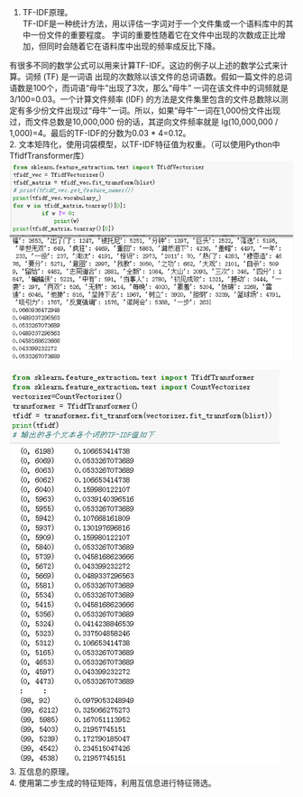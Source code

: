 1. TF-IDF原理。  
  TF-IDF是一种统计方法，用以评估一字词对于一个文件集或一个语料库中的其中一份文件的重要程度。
  字词的重要性随着它在文件中出现的次数成正比增加，但同时会随着它在语料库中出现的频率成反比下降。
  
  有很多不同的数学公式可以用来计算TF-IDF。这边的例子以上述的数学公式来计算。词频 (TF) 是一词语
  出现的次数除以该文件的总词语数。假如一篇文件的总词语数是100个，而词语“母牛”出现了3次，那么“母牛”
  一词在该文件中的词频就是3/100=0.03。一个计算文件频率 (IDF) 的方法是文件集里包含的文件总数除以测
  定有多少份文件出现过“母牛”一词。所以，如果“母牛”一词在1,000份文件出现过，而文件总数是10,000,000
  份的话，其逆向文件频率就是 lg(10,000,000 / 1,000)=4。最后的TF-IDF的分数为0.03 * 4=0.12。  
2. 文本矩阵化，使用词袋模型，以TF-IDF特征值为权重。（可以使用Python中TfidfTransformer库）  
![img](https://github.com/lbj000/nlp/blob/master/TF-IDF向量化文档.png)  

![img](https://github.com/lbj000/nlp/blob/master/输出的各个文本各个词的TF-IDF值如下.png)  
3. 互信息的原理。  
4. 使用第二步生成的特征矩阵，利用互信息进行特征筛选。  
 

